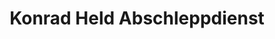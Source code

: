 ---
title: "Konrad Held Abschleppdienst"
url: /landau-in-der-pfalz/konrad-held-abschleppdienst/
shop: Autowerkstatt
---